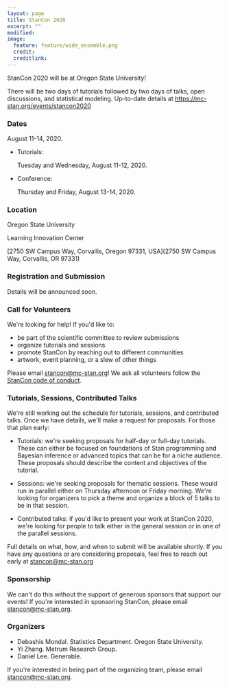 ```yaml
---
layout: page
title: StanCon 2020
excerpt: ""
modified:
image:
  feature: feature/wide_ensemble.png
  credit:
  creditlink:
---
```


StanCon 2020 will be at Oregon State University!

There will be two days of tutorials followed by two days of talks, open discussions, and statistical modeling. Up-to-date details at https://mc-stan.org/events/stancon2020

### Dates

August 11-14, 2020.

- Tutorials: 

  Tuesday and Wednesday, August 11-12, 2020.

- Conference: 

  Thursday and Friday, August 13-14, 2020.


### Location

Oregon State University

Learning Innovation Center

[2750 SW Campus Way, Corvallis, Oregon 97331, USA](2750 SW Campus Way, Corvallis, OR 97331)


### Registration and Submission

Details will be announced soon.


### Call for Volunteers

We're looking for help! If you'd like to:

- be part of the scientific committee to review submissions
- organize tutorials and sessions
- promote StanCon by reaching out to different communities
- artwork, event planning, or a slew of other things

Please email stancon@mc-stan.org! We ask all volunteers follow the [StanCon code of conduct](https://mc-stan.org/events/stancon-code_of_conduct).

### Tutorials, Sessions, Contributed Talks

We're still working out the schedule for tutorials, sessions, and contributed talks. Once we have details, we'll make a request for proposals. For those that plan early:

- Tutorials: we're seeking proposals for half-day or full-day tutorials. These can either be focused on foundations of Stan programming and Bayesian inference or advanced topics that can be for a niche audience. These proposals should describe the content and objectives of the tutorial.

- Sessions: we're seeking proposals for thematic sessions. These would run in parallel either on Thursday afternoon or Friday morning. We're looking for organizers to pick a theme and organize a block of 5 talks to be in that session. 

- Contributed talks: if you'd like to present your work at StanCon 2020, we're looking for people to talk either in the general session or in one of the parallel sessions.

Full details on what, how, and when to submit will be available shortly. If you have any questions or are considering proposals, feel free to reach out early at stancon@mc-stan.org


### Sponsorship

We can't do this without the support of generous sponsors that support our events! If you're interested in sponsoring StanCon, please email stancon@mc-stan.org.


### Organizers

- Debashis Mondal. Statistics Department. Oregon State University. 
- Yi Zhang. Metrum Research Group.
- Daniel Lee. Generable.

If you're interested in being part of the organizing team, please email stancon@mc-stan.org.
